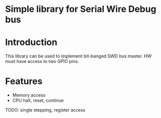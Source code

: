 # Simple library for Serial Wire Debug bus

# Introduction

This library can be used to implement bit-banged SWD bus master. HW must have
access to two GPIO pins.

# Features

* Memory access
* CPU halt, reset, continue

TODO: single stepping, register access


